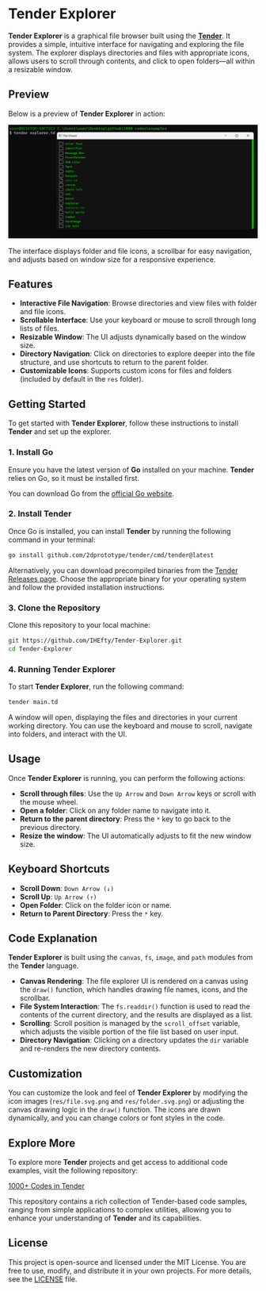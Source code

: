 # Tender Explorer

**Tender Explorer** is a graphical file browser built using the [**Tender**](https://github.com/2dprototype/tender). It provides a simple, intuitive interface for navigating and exploring the file system. The explorer displays directories and files with appropriate icons, allows users to scroll through contents, and click to open folders—all within a resizable window.

## **Preview**

Below is a preview of **Tender Explorer** in action:

![Tender Explorer Preview](res/preview.png)

The interface displays folder and file icons, a scrollbar for easy navigation, and adjusts based on window size for a responsive experience.

## **Features**

- **Interactive File Navigation**: Browse directories and view files with folder and file icons.
- **Scrollable Interface**: Use your keyboard or mouse to scroll through long lists of files.
- **Resizable Window**: The UI adjusts dynamically based on the window size.
- **Directory Navigation**: Click on directories to explore deeper into the file structure, and use shortcuts to return to the parent folder.
- **Customizable Icons**: Supports custom icons for files and folders (included by default in the `res` folder).

## **Getting Started**

To get started with **Tender Explorer**, follow these instructions to install **Tender** and set up the explorer.

### **1. Install Go**

Ensure you have the latest version of **Go** installed on your machine. **Tender** relies on Go, so it must be installed first.

You can download Go from the [official Go website](https://golang.org/).

### **2. Install Tender**

Once Go is installed, you can install **Tender** by running the following command in your terminal:

```bash
go install github.com/2dprototype/tender/cmd/tender@latest
```

Alternatively, you can download precompiled binaries from the [Tender Releases page](https://github.com/2dprototype/tender/releases). Choose the appropriate binary for your operating system and follow the provided installation instructions.

### **3. Clone the Repository**

Clone this repository to your local machine:

```bash
git https://github.com/IHEfty/Tender-Explorer.git
cd Tender-Explorer
```

### **4. Running Tender Explorer**

To start **Tender Explorer**, run the following command:

```bash
tender main.td
```

A window will open, displaying the files and directories in your current working directory. You can use the keyboard and mouse to scroll, navigate into folders, and interact with the UI.

## **Usage**

Once **Tender Explorer** is running, you can perform the following actions:

- **Scroll through files**: Use the `Up Arrow` and `Down Arrow` keys or scroll with the mouse wheel.
- **Open a folder**: Click on any folder name to navigate into it.
- **Return to the parent directory**: Press the `*` key to go back to the previous directory.
- **Resize the window**: The UI automatically adjusts to fit the new window size.

## **Keyboard Shortcuts**

- **Scroll Down**: `Down Arrow (↓)`
- **Scroll Up**: `Up Arrow (↑)`
- **Open Folder**: Click on the folder icon or name.
- **Return to Parent Directory**: Press the `*` key.
  
## **Code Explanation**

**Tender Explorer** is built using the `canvas`, `fs`, `image`, and `path` modules from the **Tender** language.

- **Canvas Rendering**: The file explorer UI is rendered on a canvas using the `draw()` function, which handles drawing file names, icons, and the scrollbar.
- **File System Interaction**: The `fs.readdir()` function is used to read the contents of the current directory, and the results are displayed as a list.
- **Scrolling**: Scroll position is managed by the `scroll_offset` variable, which adjusts the visible portion of the file list based on user input.
- **Directory Navigation**: Clicking on a directory updates the `dir` variable and re-renders the new directory contents.

## **Customization**

You can customize the look and feel of **Tender Explorer** by modifying the icon images (`res/file.svg.png` and `res/folder.svg.png`) or adjusting the canvas drawing logic in the `draw()` function. The icons are drawn dynamically, and you can change colors or font styles in the code.

## **Explore More**

To explore more **Tender** projects and get access to additional code examples, visit the following repository:

[1000+ Codes in Tender](https://github.com/IHEfty/1000-Codes-in-Tender/)

This repository contains a rich collection of Tender-based code samples, ranging from simple applications to complex utilities, allowing you to enhance your understanding of **Tender** and its capabilities.

## **License**
This project is open-source and licensed under the MIT License. You are free to use, modify, and distribute it in your own projects.
For more details, see the [LICENSE](LICENSE) file.
